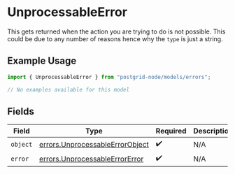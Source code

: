 # UnprocessableError

This gets returned when the action you are trying to do is not possible. This could be due to any number of reasons hence why the `type` is just a string.

## Example Usage

```typescript
import { UnprocessableError } from "postgrid-node/models/errors";

// No examples available for this model
```

## Fields

| Field                                                                              | Type                                                                               | Required                                                                           | Description                                                                        |
| ---------------------------------------------------------------------------------- | ---------------------------------------------------------------------------------- | ---------------------------------------------------------------------------------- | ---------------------------------------------------------------------------------- |
| `object`                                                                           | [errors.UnprocessableErrorObject](../../models/errors/unprocessableerrorobject.md) | :heavy_check_mark:                                                                 | N/A                                                                                |
| `error`                                                                            | [errors.UnprocessableErrorError](../../models/errors/unprocessableerrorerror.md)   | :heavy_check_mark:                                                                 | N/A                                                                                |